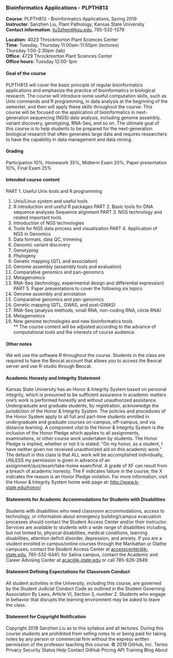 ### Bioinformatics Applications - PLPTH813

**Course**: PLPTH813 - Bioinformatics Applications, Spring 2019  
**Instructor**: Sanzhen Liu, Plant Pathology, Kansas State University  
**Contact information**: liu3zhen@ksu.edu, 785-532-1379  

**Location**:	4023 Throckmorton Plant Sciences Center  
**Time**:		Tuesday, Thursday 11:00am-11:50pm (lectures)  
                             Thursday 1:00-2:30pm (lab)  
**Office**:		4729 Throckmorton Plant Sciences Center  
**Office hours**:	Tuesday 12:00-1pm  

#### Goal of the course
PLPTH813 will cover the basic principle of regular bioinformatics applications and emphasize the practice of bioinformatics in biological research. The course will introduce some useful computation skills, such as Unix commands and R programming, in data analysis at the beginning of the semester, and then will apply these skills throughout the course. This course will be focused on the application of bioinformatics in next-generation sequencing (NGS) data analysis, including genome assembly, variant discovery, genotyping, RNA-Seq, and so on. The ultimate goal of this course is to help students to be prepared for the next-generation biological research that often generates large data and requires researchers to have the capability in data management and data mining. 

#### Grading
Participation 10%, Homework 35%, Midterm Exam 20%, Paper presentation 10%, Final Exam 25%

#### Intended course content
PART 1. Useful Unix tools and R programming
1.	Unix/Linux system and useful tools
2.	R introduction and useful R packages
PART 2. Basic tools for DNA sequence analyses
Sequence alignment
PART 3. NGS technology and related important tools
1.	Introduction of NGS technologies
2.	Tools for NGS data process and visualization
PART 4. Application of NGS in Genomics
1.	Data formats, data QC, trimming
2.	Genomic variant discovery
3.	Genotyping
4.	Phylogeny
5.	Genetic mapping (QTL and association)
6.	Genome assembly (assembly tools and evaluation)
7.	Comparative genomics and pan-genomics
8.	Metagenomics
9.	RNA-Seq (technology, experimental design and differential expression)
PART 5. Paper presentations to cover the following six topics
1.	Genome assembly and annotation
2.	Comparative genomics and pan-genomics 
3.	Genetic mapping (QTL, GWAS, and post-GWAS)
4.	RNA-Seq (analysis methods, small RNA, non-coding RNA, circle RNA)
5.	Metagenomics
6.	New genome technologies and new bioinformatics tools  
** The course content will be adjusted according to the advance of computational tools and the interests of course audience.

#### Other notes
We will use the software R throughout the course. Students in the class are required to have the Beocat account that allows you to access the Beocat server and use R-studio through Beocat.

#### Academic Honesty and Integrity Statement
Kansas State University has an Honor & Integrity System based on personal integrity, which is presumed to be sufficient assurance in academic matters one’s work is performed honestly and without unauthorized assistance. Undergraduate and graduate students, by registration, acknowledge the jurisdiction of the Honor & Integrity System. The policies and procedures of the Honor System apply to all full and part-time students enrolled in undergraduate and graduate courses on-campus, off-campus, and via distance learning. A component vital to the Honor & Integrity System is the inclusion of the Honor Pledge which applies to all assignments, examinations, or other course work undertaken by students. The Honor Pledge is implied, whether or not it is stated: "On my honor, as a student, I have neither given nor received unauthorized aid on this academic work." The default in this class is that ALL work will be accomplished individually, UNLESS my permission is given in advance of an assignment/quiz/exam/take-home exam/final. A grade of XF can result from a breach of academic honesty. The F indicates failure in the course; the X indicates the reason is an Honor Pledge violation. For more information, visit the Honor & Integrity System home web page at: http://www.k-state.edu/honor/

#### Statements for Academic Accommodations for Students with Disabilities
Students with disabilities who need classroom accommodations, access to technology, or information about emergency building/campus evacuation processes should contact the Student Access Center and/or their instructor.  Services are available to students with a wide range of disabilities including, but not limited to, physical disabilities, medical conditions, learning disabilities, attention deficit disorder, depression, and anxiety.  If you are a student enrolled in campus/online courses through the Manhattan or Olathe campuses, contact the Student Access Center at accesscenter@k-state.edu, 785-532-6441; for Salina campus, contact the Academic and Career Advising Center at acac@k-state.edu or call 785-826-2649.

#### Statement Defining Expectations for Classroom Conduct
All student activities in the University, including this course, are governed by the Student Judicial Conduct Code as outlined in the Student Governing Association By Laws, Article VI, Section 3, number 2.  Students who engage in behavior that disrupts the learning environment may be asked to leave the class. 

#### Statement for Copyright Notification
Copyright 2018 Sanzhen Liu as to this syllabus and all lectures.  During this course students are prohibited from selling notes to or being paid for taking notes by any person or commercial firm without the express written permission of the professor teaching this course. 
© 2019 GitHub, Inc.
Terms
Privacy
Security
Status
Help
Contact GitHub
Pricing
API
Training
Blog
About
